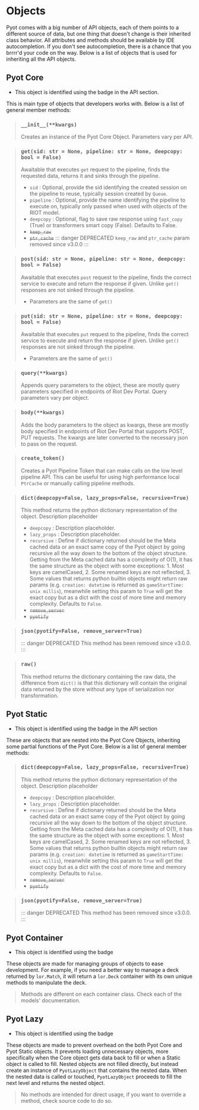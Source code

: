 # Objects

Pyot comes with a big number of API objects, each of them points to a different source of data, but one thing that doesn't change is their inherited class behavior. All attributes and methods should be available by IDE autocompletion. If you don't see autocompletion, there is a chance that you brrrr'd your code on the way. Below is a list of objects that is used for inheriting all the API objects.

## Pyot Core

* This object is identified using the badge <Badge text="Pyot Core" vertical="middle"/> in the API section.

This is main type of objects that developers works with. Below is a list of general member methods:

> ### `__init__(**kwargs)` <Badge text="Pyot Core" vertical="middle"/>
> Creates an instance of the Pyot Core Object. Parameters vary per API.

> ### `get(sid: str = None, pipeline: str = None, deepcopy: bool = False)` <Badge text="function" type="error" vertical="middle"/> <Badge text="awaitable" type="error" vertical="middle"/> <Badge text="unchainable" type="warning" vertical="middle"/>
> Awaitable that executes `get` request to the pipeline, finds the requested data, returns it and sinks through the pipeline.
> - `sid` <Badge text="param" type="warning" vertical="middle"/>: Optional, provide the sid identifying the created session on the pipeline to reuse, typically session created by `Queue`.
> - `pipeline` <Badge text="param" type="warning" vertical="middle"/>: Optional, provide the name identifying the pipeline to execute on, typically only passed when used with objects of the RIOT model.
> - `deepcopy` <Badge text="param" type="warning" vertical="middle"/> <Badge text="New 3.0.0" type="error" vertical="middle"/>: Optional, flag to save raw response using `fast_copy` (True) or transformers smart copy (False). Defaults to False.
> - ~~`keep_raw`~~ <Badge text="param" type="warning" vertical="middle"/> <Badge text="Removed 3.0.0" type="error" vertical="middle"/>
> - ~~`ptr_cache`~~ <Badge text="param" type="warning" vertical="middle"/> <Badge text="Removed 3.0.0" type="error" vertical="middle"/>
> ::: danger DEPRECATED
> `keep_raw` and `ptr_cache` param removed since v3.0.0
> :::

> ### `post(sid: str = None, pipeline: str = None, deepcopy: bool = False)` <Badge text="function" type="error" vertical="middle"/> <Badge text="awaitable" type="error" vertical="middle"/> <Badge text="unchainable" type="warning" vertical="middle"/>
> Awaitable that executes `post` request to the pipeline, finds the correct service to execute and return the response if given. Unlike `get()` responses are not sinked through the pipeline.
> * Parameters are the same of `get()`

> ### `put(sid: str = None, pipeline: str = None, deepcopy: bool = False)` <Badge text="function" type="error" vertical="middle"/> <Badge text="awaitable" type="error" vertical="middle"/> <Badge text="unchainable" type="warning" vertical="middle"/>
> Awaitable that executes `put` request to the pipeline, finds the correct service to execute and return the response if given. Unlike `get()` responses are not sinked through the pipeline.
> * Parameters are the same of `get()`

> ### `query(**kwargs)` <Badge text="function" type="error" vertical="middle"/>
> Appends query parameters to the object, these are mostly query parameters specified in endpoints of Riot Dev Portal. Query parameters vary per object.

> ### `body(**kwargs)` <Badge text="function" type="error" vertical="middle"/>
> Adds the body parameters to the object as kwargs, these are mostly body specified in endpoints of Riot Dev Portal that supports POST, PUT requests. The kwargs are later converted to the necessary json to pass on the request.

> ### `create_token()` <Badge text="function" type="error" vertical="middle"/> <Badge text="awaitable" type="error" vertical="middle"/>
> Creates a Pyot Pipeline Token that can make calls on the low level pipeline API. This can be useful for using high performance local `PtrCache` or manually calling pipeline methods.

> ### `dict(deepcopy=False, lazy_props=False, recursive=True)` <Badge text="function" type="error" vertical="middle"/>
> This method returns the python dictionary representation of the object. Description placeholder
> - `deepcopy` <Badge text="param" type="warning" vertical="middle"/>: Description placeholder.
> - `lazy_props` <Badge text="param" type="warning" vertical="middle"/>: Description placeholder.
> - `recursive` <Badge text="param" type="warning" vertical="middle"/>: Define if dictionary returned should be the Meta cached data or an exact same copy of the Pyot object by going recursive all the way down to the bottom of the object structure. Getting from the Meta cached data has a complexity of O(1), it has the same structure as the object with some exceptions: 1. Most keys are camelCased, 2. Some renamed keys are not reflected, 3. Some values that returns python builtin objects might return raw params (e.g. `creation: datetime` is returned as `gameStartTime: unix millis`), meanwhile setting this param to `True` will get the exact copy but as a dict with the cost of more time and memory complexity. Defaults to `False`.
> - ~~`remove_server`~~ <Badge text="param" type="warning" vertical="middle"/> <Badge text="Removed 3.0.0" type="error" vertical="middle"/>
> - ~~`pyotify`~~ <Badge text="param" type="warning" vertical="middle"/> <Badge text="Renamed 3.0.0" type="error" vertical="middle"/>

> ### `json(pyotify=False, remove_server=True)` <Badge text="function" type="error" vertical="middle"/>
> ::: danger DEPRECATED
> This method has been removed since v3.0.0.
> :::

> ### `raw()` <Badge text="function" type="error" vertical="middle"/>
> This method returns the dictionary containing the raw data, the difference from `dict()` is that this dictionary will contain the original data returned by the store without any type of serialization nor transformation.


## Pyot Static

* This object is identified using the badge <Badge text="Pyot Static" vertical="middle"/> in the API section

These are objects that are nested into the Pyot Core Objects, inheriting some partial functions of the Pyot Core. Below is a list of general member methods:

> ### `dict(deepcopy=False, lazy_props=False, recursive=True)` <Badge text="function" type="error" vertical="middle"/>
> This method returns the python dictionary representation of the object. Description placeholder
> - `deepcopy` <Badge text="param" type="warning" vertical="middle"/>: Description placeholder.
> - `lazy_props` <Badge text="param" type="warning" vertical="middle"/>: Description placeholder.
> - `recursive` <Badge text="param" type="warning" vertical="middle"/>: Define if dictionary returned should be the Meta cached data or an exact same copy of the Pyot object by going recursive all the way down to the bottom of the object structure. Getting from the Meta cached data has a complexity of O(1), it has the same structure as the object with some exceptions: 1. Most keys are camelCased, 2. Some renamed keys are not reflected, 3. Some values that returns python builtin objects might return raw params (e.g. `creation: datetime` is returned as `gameStartTime: unix millis`), meanwhile setting this param to `True` will get the exact copy but as a dict with the cost of more time and memory complexity. Defaults to `False`.
> - ~~`remove_server`~~ <Badge text="param" type="warning" vertical="middle"/> <Badge text="Removed 3.0.0" type="error" vertical="middle"/>
> - ~~`pyotify`~~ <Badge text="param" type="warning" vertical="middle"/> <Badge text="Renamed 3.0.0" type="error" vertical="middle"/>

> ### `json(pyotify=False, remove_server=True)` <Badge text="function" type="error" vertical="middle"/>
> ::: danger DEPRECATED
> This method has been removed since v3.0.0.
> :::

## Pyot Container

* This object is identified using the badge <Badge text="Pyot Container" vertical="middle"/>

These objects are made for managing groups of objects to ease development. For example, if you need a better way to manage a deck returned by `lor.Match`, it will return a `lor.Deck` container with its own unique methods to manipulate the deck.

> Methods are different on each container class. Check each of the models' documentation.

## Pyot Lazy

* This object is identified using the badge <Badge text="Pyot Lazy" vertical="middle"/>

These objects are made to prevent overhead on the both Pyot Core and Pyot Static objects. It prevents loading unnecessary objects, more specifically when the Core object gets data back to fill or when a Static object is called to fill. Nested objects are not filled directly, but instead create an instance of `PyotLazyObject` that contains the nested data. When the nested data is called or touched, `PyotLazyObject` proceeds to fill the next level and returns the nested object.

> No methods are intended for direct usage, if you want to override a method, check source code to do so.
